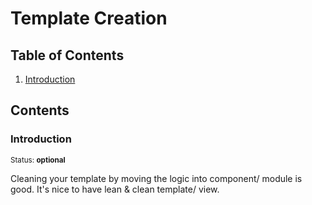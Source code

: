 # Template Creation

## Table of Contents

  1. [Introduction](#introduction)


## Contents

### Introduction

<sup>Status: **optional**</sup>

Cleaning your template by moving the logic into component/ module is good. It's nice to have lean & clean template/ view.
